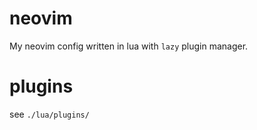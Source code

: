 # neovim
My neovim config written in lua with `lazy` plugin manager.

# plugins
see `./lua/plugins/`
